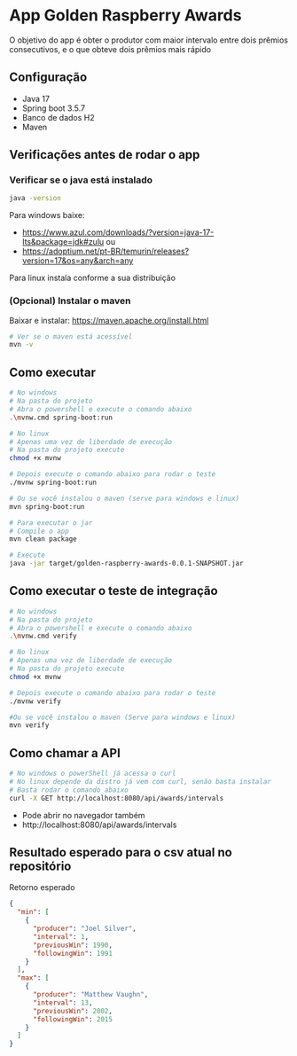 # App Golden Raspberry Awards

O objetivo do app é obter o produtor com maior intervalo entre dois prêmios consecutivos, e o que obteve dois
prêmios mais rápido

## Configuração

- Java 17
- Spring boot 3.5.7
- Banco de dados H2
- Maven

## Verificações antes de rodar o app

### Verificar se o java está instalado

```sh
java -version
```

Para windows baixe:

- https://www.azul.com/downloads/?version=java-17-lts&package=jdk#zulu
  ou
- https://adoptium.net/pt-BR/temurin/releases?version=17&os=any&arch=any

Para linux instala conforme a sua distribuição

### (Opcional) Instalar o maven

Baixar e instalar: https://maven.apache.org/install.html

```sh
# Ver se o maven está acessível
mvn -v
```

## Como executar

```sh
# No windows
# Na pasta do projeto
# Abra o powershell e execute o comando abaixo
.\mvnw.cmd spring-boot:run

# No linux
# Apenas uma vez de liberdade de execução
# Na pasta do projeto execute
chmod +x mvnw

# Depois execute o comando abaixo para rodar o teste
./mvnw spring-boot:run

# Ou se você instalou o maven (serve para windows e linux)
mvn spring-boot:run

# Para executar o jar
# Compile o app
mvn clean package

# Execute
java -jar target/golden-raspberry-awards-0.0.1-SNAPSHOT.jar
```

## Como executar o teste de integração

```sh
# No windows
# Na pasta do projeto
# Abra o powershell e execute o comando abaixo
.\mvnw.cmd verify

# No linux
# Apenas uma vez de liberdade de execução
# Na pasta do projeto execute
chmod +x mvnw

# Depois execute o comando abaixo para rodar o teste
./mvnw verify

#Ou se você instalou o maven (Serve para windows e linux)
mvn verify
```

## Como chamar a API

```sh
# No windows o powerShell já acessa o curl
# No linux depende da distro já vem com curl, senão basta instalar
# Basta rodar o comando abaixo
curl -X GET http://localhost:8080/api/awards/intervals

```

- Pode abrir no navegador também
- http://localhost:8080/api/awards/intervals

## Resultado esperado para o csv atual no repositório

Retorno esperado

```json
{
  "min": [
    {
      "producer": "Joel Silver",
      "interval": 1,
      "previousWin": 1990,
      "followingWin": 1991
    }
  ],
  "max": [
    {
      "producer": "Matthew Vaughn",
      "interval": 13,
      "previousWin": 2002,
      "followingWin": 2015
    }
  ]
}
```
